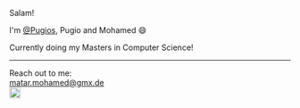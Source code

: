 Salam!

I'm [@Pugios](https://github.com/Pugios), Pugio and Mohamed 😄

Currently doing my Masters in Computer Science!

---

Reach out to me:  
matar.mohamed@gmx.de  
[<img src="https://cdn-icons-png.flaticon.com/512/174/174857.png" alt="linkedin_link" width="20">](https://www.linkedin.com/in/mohamed-matar-42723a175/)
